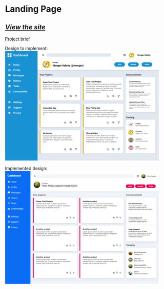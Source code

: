 # Landing Page

## _[View the site](https://piotrnajda3000.github.io/admin-dashboard/)_

[Project brief](https://www.theodinproject.com/lessons/node-path-intermediate-html-and-css-admin-dashboard)

Design to implement: ![](design/design_brief.png)

Implemented design: ![](design/web_implementation.png)
